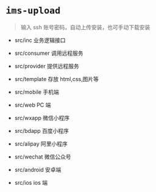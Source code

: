 # `ims-upload`

> 输入 ssh 账号密码，自动上传安装，也可手动下载安装

- src/inc 业务逻辑接口
- src/consumer 调用远程服务
- src/provider 提供远程服务
- src/template 存放 html,css,图片等

- src/mobile 手机端
- src/web PC 端
- src/wxapp 微信小程序
- src/bdapp 百度小程序
- src/alipay 阿里小程序
- src/wechat 微信公众号
- src/android 安卓端
- src/ios ios 端
